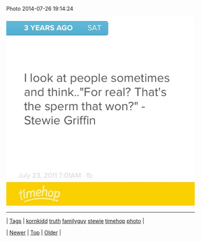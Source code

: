 <!--
title: Photo 2014-07-26 19
date: 2020-06-28T15:27:00.358Z
tags: kornkidd, truth, familyguy, stewie, timehop, photo
-->


Photo 2014-07-26 19:14:24

![](92940991355-0.jpg)

<!--BOTTOM-POST-NAVIGATION-->
---

| [Tags](tags.md) | [kornkidd](tag-kornkidd.md) [truth](tag-truth.md) [familyguy](tag-familyguy.md) [stewie](tag-stewie.md) [timehop](tag-timehop.md) [photo](tag-photo.md) |

| [Newer](92935050260.md) | [Top](index.md) | [Older](92942944869.md) |